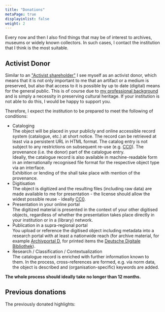 ```yaml
---
title: "Donations"
metaPage: true
displayinlist: false
weight: 2
---
```


Every now and then I also find things that may be of interest to archives, museums or widely known collectors. In such cases, I contact the institution that I think is the most suitable.

<a class="no-link" name="donation-conditions" id="donation-conditions"></a>
## Activist Donor

Similar to an ["Activist shareholder"](https://en.wikipedia.org/wiki/Activist_shareholder) I see myself as an activist donor, which means that it is not only important to me that an artifact or a medium is preserved, but also that access to it is possible by up to date (digital) means for the general public.
This is of course due to [my professional background](/about/#professional-interests) and is simply a necessity in preserving cultural heritage. If your institution is not able to do this, I would be happy to support you.

Therefore, I expect the institution to be prepared to meet the following of conditions:

<ul class="list-block">
    <li><div class="li-heading">Cataloging</div>
        <div class="li-body type-text">The object will be placed in your publicly and online accessible record system (catalogue, etc.) at short notice. The record can be retrieved at least via a persistent URL in HTML format. The catalog entry is not subject to any restrictions on subsequent re-use (e.g. <a href="https://creativecommons.org/share-your-work/public-domain/cc0/" title="CC0">CC0</a>). The provenance (i.e. the donor) part of the catalogue entry.
        </div>
        <div class="li-body type-text">Ideally, the catalogue record is also available in machine-readable form in an internationally recognised file format for the respective object type via an interface.
        </div>
        <div class="li-body type-text">Exhibition or lending of the shall take place with mention of the provenance.
        </div>
    </li>
    <li><div class="li-heading">Digitisation</div></li>
        <div class="li-body type-text">The object is digitized and the resulting files (including raw data) are made available to me for presentation - the license should allow the widest possible reuse - ideally <a href="https://creativecommons.org/share-your-work/public-domain/cc0/" title="CC0">CC0</a>.
        </div>
    </li>
    <li><div class="li-heading">Presentation in your online portal</div></li>
        <div class="li-body type-text">The digitized material is presented in the context of your other digitised objects, regardless of whether the presentation takes place directly in your institution or in a (library) network.
        </div>
    </li>
    <li><div class="li-heading">Publication in a supra-regional portal</div></li>
        <div class="li-body type-text">You upload or reference the digitised object including metadata into a research portal with at least a nationwide reach (for archive material, for example <a href="https://www.archivportal-d.de/" title="Archivportal D">Archivportal D</a>, for printed items the <a href="https://www.deutsche-digitale-bibliothek.de/" title="Deutsche Digitale Bibliothek">Deutsche Digitale Bibliothek</a>).
        </div>
    </li>
    <li><div class="li-heading">Research / Classification / Contextualization</div></li>
        <div class="li-body type-text">The catalogue record is enriched with further information known to them. In the process, cross-references are formed, e.g. via norm data, the object is described and (organisation-specific) keywords are added.
        </div>
    </li>
</ul>

**The whole process should ideally take no longer than 12 months.**

## Previous donations

The previously donated highlights:
